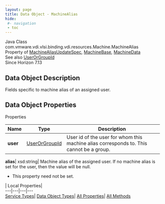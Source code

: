 ```yaml
---
layout: page
title: Data Object - MachineAlias
hide:
 #- navigation
 - toc
---
```






Java Class
    com.vmware.vdi.vlsi.binding.vdi.resources.Machine.MachineAlias  
Property of
     [MachineAliasUpdateSpec](vdi.resources.Machine.MachineAliasUpdateSpec.md#field_detail), [MachineBase](vdi.resources.Machine.MachineBase.md#field_detail), [MachineData](vdi.resources.Machine.MachineData.md#field_detail)  
See also
     [UserOrGroupId](vdi.entity.UserOrGroupId.md)  
Since 
    Horizon 7.13

## Data Object Description 

Fields specific to machine alias of an assigned user. 

## Data Object Properties

Properties

Name |  Type |  Description   
---|---|---  
**user**| [UserOrGroupId](vdi.entity.UserOrGroupId.md)|  User id of the user for whom this machine alias corresponds to. This cannot be a group.   
  
**alias**|  xsd:string|  Machine alias of the assigned user. If no machine alias is set for the user, then the value will be null.   


* This property need not be set.

  
  
  
 | Local Properties|   
---|---|---|---  
[Service Types](index-mo_types.md)| [Data Object Types](index-do_types.md)| [All Properties](index-properties.md)| [All Methods](index-methods.md)  
  
  

